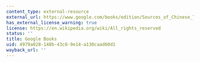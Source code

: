 ```yaml
---
content_type: external-resource
external_url: https://www.google.com/books/edition/Sources_of_Chinese_Tradition/TQN9nwkkXGsC?hl=en&gbpv=1
has_external_license_warning: true
license: https://en.wikipedia.org/wiki/All_rights_reserved
status: ''
title: Google Books
uid: 4979a028-148b-43c0-9e14-a130caad60d1
wayback_url: ''
---
```


